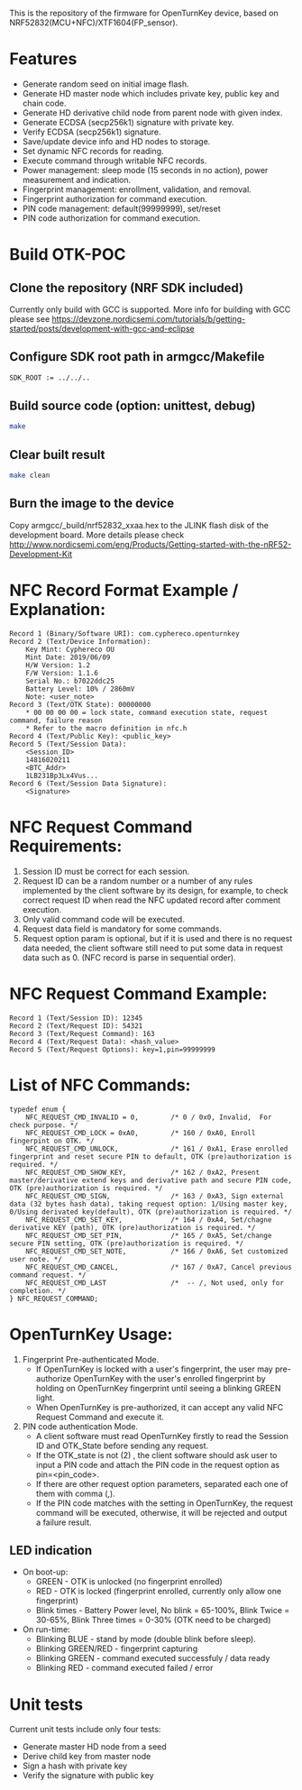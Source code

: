 This is the repository of the firmware for OpenTurnKey device, based on NRF52832(MCU+NFC)/XTF1604(FP_sensor).

# Features
* Generate random seed on initial image flash.
* Generate HD master node which includes private key, public key and chain code.
* Generate HD derivative child node from parent node with given index.
* Generate ECDSA (secp256k1) signature with private key.
* Verify ECDSA (secp256k1) signature.
* Save/update device info and HD nodes to storage.
* Set dynamic NFC records for reading.
* Execute command through writable NFC records.
* Power management: sleep mode (15 seconds in no action), power measurement and indication.
* Fingerprint management: enrollment, validation, and removal.
* Fingerprint authorization for command execution.
* PIN code management: default(99999999), set/reset
* PIN code authorization for command execution.

# Build OTK-POC
## Clone the repository (NRF SDK included)
Currently only build with GCC is supported. More info for building with GCC please see https://devzone.nordicsemi.com/tutorials/b/getting-started/posts/development-with-gcc-and-eclipse
## Configure SDK root path in armgcc/Makefile
```Bash
SDK_ROOT := ../../..
```
## Build source code (option: unittest, debug)
```Bash
make
```
## Clear built result
```Bash
make clean
```
## Burn the image to the device
Copy armgcc/_build/nrf52832_xxaa.hex to the JLINK flash disk of the development board. More details please check http://www.nordicsemi.com/eng/Products/Getting-started-with-the-nRF52-Development-Kit

# NFC Record Format Example / Explanation:
```
Record 1 (Binary/Software URI): com.cyphereco.openturnkey
Record 2 (Text/Device Information):
    Key Mint: Cyphereco OU
    Mint Date: 2019/06/09
    H/W Version: 1.2
    F/W Version: 1.1.6
    Serial No.: b7022ddc25
    Battery Level: 10% / 2860mV
    Note: <user_note>
Record 3 (Text/OTK State): 00000000 
    * 00 00 00 00 = lock state, command execution state, request command, failure reason
    * Refer to the macro definition in nfc.h
Record 4 (Text/Public Key): <public_key>
Record 5 (Text/Session Data):
    <Session_ID>
    14816020211
    <BTC_Addr>
    1LB231Bp3Lx4Vus...
Record 6 (Text/Session Data Signature):
    <Signature>
```

# NFC Request Command Requirements:
1. Session ID must be correct for each session.
2. Request ID can be a random number or a number of any rules implemented by the client software by its design, for example, to check correct request ID when read the NFC updated record after comment execution.
3. Only valid command code will be executed.
4. Request data field is mandatory for some commands.
5. Request option param is optional, but if it is used and there is no request data needed, the client software still need to put some data in request data such as 0. (NFC record is parse in sequential order).

# NFC Request Command Example:
```
Record 1 (Text/Session ID): 12345 
Record 2 (Text/Request ID): 54321
Record 3 (Text/Request Command): 163
Record 4 (Text/Request Data): <hash_value>
Record 5 (Text/Request Options): key=1,pin=99999999
```

# List of NFC Commands:
```
typedef enum {
    NFC_REQUEST_CMD_INVALID = 0,        /* 0 / 0x0, Invalid,  For check purpose. */ 
    NFC_REQUEST_CMD_LOCK = 0xA0,        /* 160 / 0xA0, Enroll fingerpint on OTK. */ 
    NFC_REQUEST_CMD_UNLOCK,             /* 161 / 0xA1, Erase enrolled fingerprint and reset secure PIN to default, OTK (pre)authorization is required. */  
    NFC_REQUEST_CMD_SHOW_KEY,           /* 162 / 0xA2, Present master/derivative extend keys and derivative path and secure PIN code, OTK (pre)authorization is required. */  
    NFC_REQUEST_CMD_SIGN,               /* 163 / 0xA3, Sign external data (32 bytes hash data), taking request option: 1/Using master key, 0/Using derivated key(default), OTK (pre)authorization is required. */  
    NFC_REQUEST_CMD_SET_KEY,            /* 164 / 0xA4, Set/chagne derivative KEY (path), OTK (pre)authorization is required. */ 
    NFC_REQUEST_CMD_SET_PIN,            /* 165 / 0xA5, Set/change secure PIN setting, OTK (pre)authorization is required. */ 
    NFC_REQUEST_CMD_SET_NOTE,           /* 166 / 0xA6, Set customized user note. */ 
    NFC_REQUEST_CMD_CANCEL,             /* 167 / 0xA7, Cancel previous command request. */ 
    NFC_REQUEST_CMD_LAST                /*  -- /, Not used, only for completion. */ 
} NFC_REQUEST_COMMAND;
```

# OpenTurnKey Usage:
1. Fingerprint Pre-authenticated Mode.
    * If OpenTurnKey is locked with a user's fingerprint, the user may pre-authorize OpenTurnKey with the user's enrolled fingerprint by holding on OpenTurnKey fingerprint until seeing a blinking GREEN light. 
    * When OpenTurnKey is pre-authorized, it can accept any valid NFC Request Command and execute it.
2. PIN code authentication Mode.
    * A client software must read OpenTurnKey firstly to read the Session ID and OTK_State before sending any request.
    * If the OTK_state is not (2) <Authrozied>, the client software should ask user to input a PIN code and attach the PIN code in the request option as pin=<pin_code>.
    * If there are other request option parameters, separated each one of them with comma (,).
    * If the PIN code matches with the setting in OpenTurnKey, the request command will be executed, otherwise, it will be rejected and output a failure result. 



## LED indication
* On boot-up:
    * GREEN         - OTK is unlocked (no fingerprint enrolled)
    * RED           - OTK is locked (fingerprint enrolled, currently only allow one fingerprint)
    * Blink times   - Battery Power level, No blink = 65-100%, Blink Twice = 30-65%, Blink Three times = 0-30% (OTK need to be charged)
* On run-time:
    * Blinking BLUE      - stand by mode (double blink before sleep).
    * Blinking GREEN/RED - fingerprint capturing
    * Blinking GREEN     - command executed successfuly / data ready
    * Blinking RED       - command executed failed / error

# Unit tests
Current unit tests include only four tests:
* Generate master HD node from a seed
* Derive child key from master node
* Sign a hash with private key
* Verify the signature with public key
